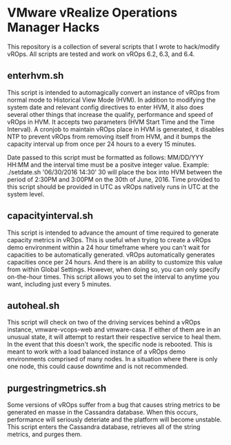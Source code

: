 # VMware vRealize Operations Manager Hacks

This repository is a collection of several scripts that I wrote to hack/modify vROps. All scripts are tested and work on vROps 6.2, 6.3, and 6.4. 

## enterhvm.sh

This script is intended to automagically convert an instance of vROps from normal mode to Historical View Mode (HVM). In addition to modifying the system date and relevant config directives to enter HVM, it also does several other things that increase the qualify, performance and speed of vROps in HVM. It accepts two parameters (HVM Start Time and the Time Interval). A cronjob to maintain vROps place in HVM is generated, it disables NTP to prevent vROps from removing itself from HVM, and it bumps the capacity interval up from once per 24 hours to a every 15 minutes.    

Date passed to this script must be formatted as follows: MM/DD/YYY HH:MM and the interval time must be a positve integer value. Example: ./setdate.sh '06/30/2016 14:30' 30  will place the box into HVM between the period of 2:30PM and 3:00PM on the 30th of June, 2016. Time provided to this script should be provided in UTC as vROps natively runs in UTC at the system level.  


## capacityinterval.sh

This script is intended to advance the amount of time required to generate capacity metrics in vROps. This is useful when trying to create a vROps demo environment within a 24 hour timeframe where you can't wait for capacities to be automatically generated. vROps automatically generates capacities once per 24 hours. And there is an ability to customize this value from within Global Settings. However, when doing so, you can only specify on-the-hour times. This script allows you to set the interval to anytime you want, including just every 5 minutes.

## autoheal.sh

This script will check on two of the driving services behind a vROps instance, vmware-vcops-web and vmware-casa. If either of them are in an unusual state, it will attempt to restart their respective service to heal them. In the event that this doesn't work, the specific node is rebooted. This is meant to work with a load balanced instance of a vROps demo environments comprised of many nodes. In a situation where there is only one node, this could cause downtime and is not recommended. 

## purgestringmetrics.sh

Some versions of vROps suffer from a bug that causes string metrics to be generated en masse in the Cassandra database. When this occurs, performance will seriously deteriate and the platform will become unstable. This script enters the Cassandra database, retrieves all of the string metrics, and purges them.
